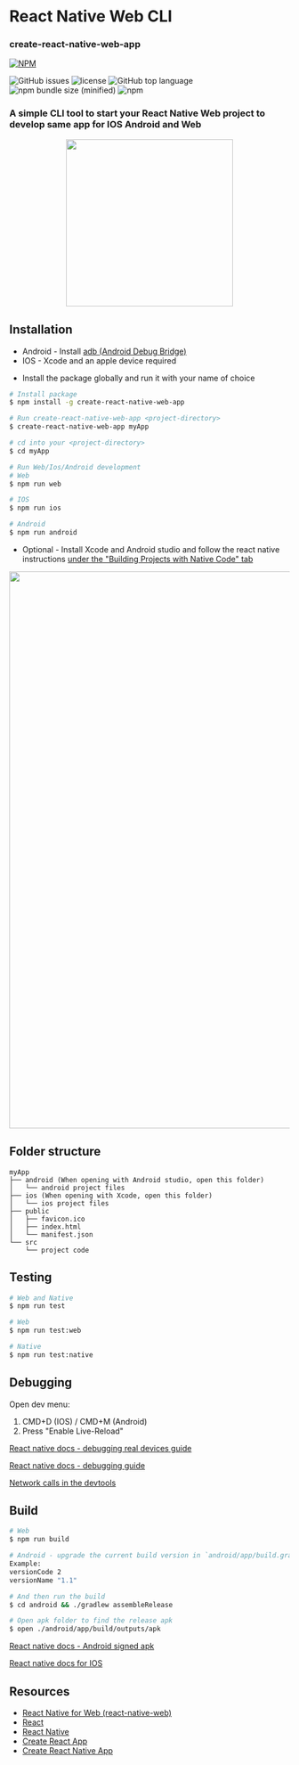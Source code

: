 # React Native Web CLI

### create-react-native-web-app

[![NPM](https://nodei.co/npm/create-react-native-web-app.png)](https://npmjs.org/package/create-react-native-web-app)

![GitHub issues](https://img.shields.io/github/issues/orYoffe/create-react-native-web-app.svg)
![license](https://img.shields.io/github/license/orYoffe/create-react-native-web-app.svg)
![GitHub top language](https://img.shields.io/github/languages/top/orYoffe/create-react-native-web-app.svg)
![npm bundle size (minified)](https://img.shields.io/bundlephobia/min/create-react-native-web-app.svg)
![npm](https://img.shields.io/npm/v/create-react-native-web-app.svg)

### A simple CLI tool to start your React Native Web project to develop same app for IOS Android and Web

<p align="center" >
<img width="300"  src="https://raw.githubusercontent.com/orYoffe/create-react-native-web-app/master/template/src/logo.png">
</p>

## Installation

- Android - Install [adb (Android Debug Bridge)](https://developer.android.com/studio/releases/platform-tools.html)
- IOS - Xcode and an apple device required

* Install the package globally and run it with your name of choice

```sh
# Install package
$ npm install -g create-react-native-web-app

# Run create-react-native-web-app <project-directory>
$ create-react-native-web-app myApp

# cd into your <project-directory>
$ cd myApp

# Run Web/Ios/Android development
# Web
$ npm run web

# IOS
$ npm run ios

# Android
$ npm run android

```

- Optional - Install Xcode and Android studio and follow the react native instructions [under the "Building Projects with Native Code" tab](http://facebook.github.io/react-native/docs/getting-started.html)

<p align="center" >
<img width="1000"  src="https://raw.githubusercontent.com/orYoffe/create-react-native-web-app/master/cli_preview.png">
</p>

## Folder structure

```
myApp
├── android (When opening with Android studio, open this folder)
│   └── android project files
├── ios (When opening with Xcode, open this folder)
│   └── ios project files
├── public
│   ├── favicon.ico
│   ├── index.html
│   └── manifest.json
└── src
    └── project code
```

## Testing

```sh
# Web and Native
$ npm run test

# Web
$ npm run test:web

# Native
$ npm run test:native
```

## Debugging

Open dev menu:

1. CMD+D (IOS) / CMD+M (Android)
2. Press "Enable Live-Reload"

[React native docs - debugging real devices guide](http://facebook.github.io/react-native/releases/0.49/docs/running-on-device.html)

[React native docs - debugging guide](http://facebook.github.io/react-native/docs/debugging.html)

[Network calls in the devtools](http://www.preslav.me/2017/03/26/debugging-network-calls-in-react-native-using-the-chrome-debugger/)

## Build

```sh
# Web
$ npm run build

# Android - upgrade the current build version in `android/app/build.gradle` file (both the `versionCode` and the `versionName`)
Example:
versionCode 2
versionName "1.1"

# And then run the build
$ cd android && ./gradlew assembleRelease

# Open apk folder to find the release apk
$ open ./android/app/build/outputs/apk
```

[React native docs - Android signed apk](http://facebook.github.io/react-native/releases/0.49/docs/signed-apk-android.html)

[React native docs for IOS](http://facebook.github.io/react-native/releases/0.49/docs/running-on-device.html#building-your-app-for-production)

## Resources

- [React Native for Web (react-native-web)](https://github.com/necolas/react-native-web)
- [React](https://reactjs.org/)
- [React Native](http://facebook.github.io/react-native/)
- [Create React App](https://github.com/facebook/create-react-app)
- [Create React Native App](https://github.com/react-community/create-react-native-app)
